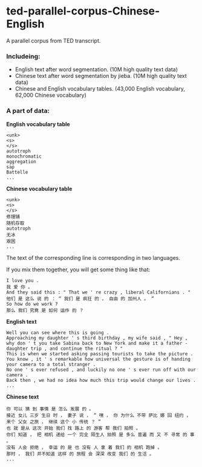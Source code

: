 # ted-parallel-corpus-Chinese-English
A parallel corpus from TED transcript.

### Includeing:
- English text after word segmentation. (10M high quality text data)
- Chinese text after word segmentation by jieba. (10M high quality text data)
- Chinese and English vocabulary tables. (43,000 English vocabulary, 62,000 Chinese vocabulary)

### A part of data:
**English vocabulary table**
``` text
<unk>
<s>
</s>
autotroph
monochromatic
aggregation
sap
Battelle
...
```

**Chinese vocabulary table**
``` text
<unk>
<s>
</s>
修理铺
随机存取
autotroph
无冰
艰困
...
```

The text of the corresponding line is corresponding in two languages.

If you mix them together, you will get some thing like that:

``` text
I love you .
我 爱 你 。
And they said this : " That we ' re crazy , liberal Californians . " 
他们 是 这么 说 的 ： “ 我们 是 疯狂 的 ， 自由 的 加州人 。 ”
So how do we work ? 
那么 我们 究竟 是 如何 运作 的 ？
```

**English text**
``` text
Well you can see where this is going . 
Approaching my daughter ' s third birthday , my wife said , " Hey , why don ' t you take Sabina back to New York and make it a father - daughter trip , and continue the ritual ? " 
This is when we started asking passing tourists to take the picture . 
You know , it ' s remarkable how universal the gesture is of handing your camera to a total stranger . 
No one ' s ever refused , and luckily no one ' s ever run off with our camera . 
Back then , we had no idea how much this trip would change our lives . 
...
```

**Chinese text**
``` text
你 可以 猜 到 事情 是 怎么 发展 的 。
接近 女儿 三岁 生日 时 ， 妻子 说 ， “ 嘿 ， 你 为什么 不带 萨比 娜 回 纽约 ， 来个 父女 之旅 ， 继续 这个 小 传统 ？ ”
也 就 是从 这次 开始 我们 找 路上 的 游客 帮 我们 拍照 。
你们 知道 ， 把 相机 递给 一个 完全 陌生人 拍照 是 多么 普遍 而 又 不 寻常 的 事 。
没有 人会 拒绝 ， 幸运 的 是 也 没有 人 拿 着 我们 的 相机 跑掉 。
那时 ， 我们 并不知道 这样 的 旅程 会 深深 改变 我们 的 生活 。
...
```

